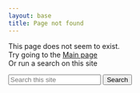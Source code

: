 ```yaml
---
layout: base
title: Page not found
---
```

This page does not seem to exist.  
Try going to the [Main page](/)  
Or run a search on this site
<form action="https://duckduckgo.com/" method="GET" onsubmit="var q = document.getElementsByName('q')[0]; q.value = 'site:ellietheyeen.github.io ' + q.value">
    <input type="text" name="q" value="" placeholder="Search this site">
    <input type="submit" value="Search">
</form>
<br />
